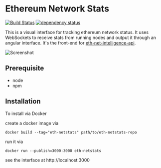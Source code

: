 Ethereum Network Stats
============
[![Build Status][travis-image]][travis-url] [![dependency status][dep-image]][dep-url]

This is a visual interface for tracking ethereum network status. It uses WebSockets to receive stats from running nodes and output it through an angular interface. It's the front-end for [eth-net-intelligence-api](https://github.com/cubedro/eth-net-intelligence-api).

![Screenshot](/raw/master/public/images/screenshot.jpg "Screenshot")

## Prerequisite
* node
* npm

## Installation
To install via Docker

create a docker image via

```
docker build --tag="eth-netstats" path/to/eth-netstats-repo
```

run it via

```
docker run --publish=3000:3000 eth-netstats
```

see the interface at http://localhost:3000

[travis-image]: https://travis-ci.org/cubedro/eth-netstats.svg
[travis-url]: https://travis-ci.org/cubedro/eth-netstats
[dep-image]: https://david-dm.org/cubedro/eth-netstats.svg
[dep-url]: https://david-dm.org/cubedro/eth-netstats